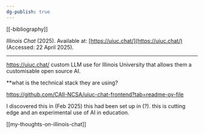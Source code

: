 ```yaml
---
dg-publish: true
---
```

[[-bibliography]]

_Illinois Chat_ (2025). Available at: [https://uiuc.chat/](https://uiuc.chat/) (Accessed: 22 April 2025).
___

https://uiuc.chat/
custom LLM use for Illinois University that allows them a customisable open source AI.

**what is the technical stack they are using?

https://github.com/CAII-NCSA/uiuc-chat-frontend?tab=readme-ov-file 

I discovered this in (Feb 2025) this had been set up in (?). this is cutting edge and an experimental use of AI in education. 

[[my-thoughts-on-illinois-chat]]

